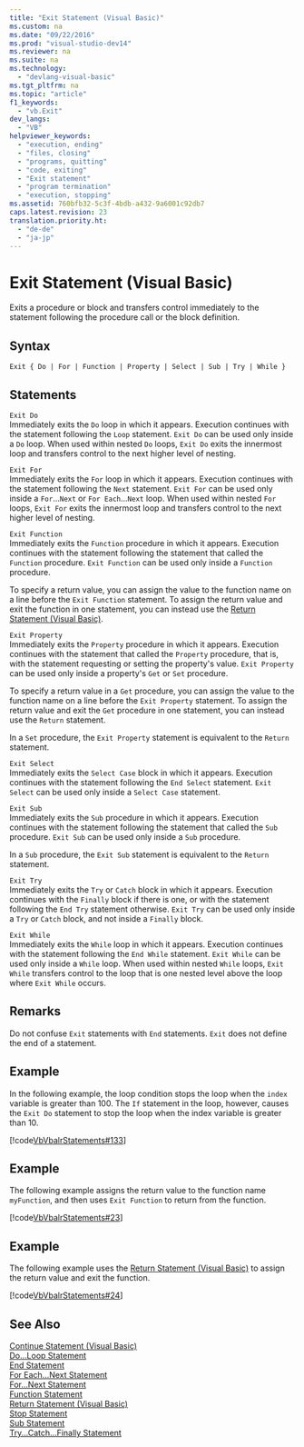 ```yaml
---
title: "Exit Statement (Visual Basic)"
ms.custom: na
ms.date: "09/22/2016"
ms.prod: "visual-studio-dev14"
ms.reviewer: na
ms.suite: na
ms.technology: 
  - "devlang-visual-basic"
ms.tgt_pltfrm: na
ms.topic: "article"
f1_keywords: 
  - "vb.Exit"
dev_langs: 
  - "VB"
helpviewer_keywords: 
  - "execution, ending"
  - "files, closing"
  - "programs, quitting"
  - "code, exiting"
  - "Exit statement"
  - "program termination"
  - "execution, stopping"
ms.assetid: 760bfb32-5c3f-4bdb-a432-9a6001c92db7
caps.latest.revision: 23
translation.priority.ht: 
  - "de-de"
  - "ja-jp"
---
```

# Exit Statement (Visual Basic)
Exits a procedure or block and transfers control immediately to the statement following the procedure call or the block definition.  
  
## Syntax  
  
```  
Exit { Do | For | Function | Property | Select | Sub | Try | While }  
```  
  
## Statements  
 `Exit Do`  
 Immediately exits the `Do` loop in which it appears. Execution continues with the statement following the `Loop` statement. `Exit Do` can be used only inside a `Do` loop. When used within nested `Do` loops, `Exit Do` exits the innermost loop and transfers control to the next higher level of nesting.  
  
 `Exit For`  
 Immediately exits the `For` loop in which it appears. Execution continues with the statement following the `Next` statement. `Exit For` can be used only inside a `For`...`Next` or `For Each`...`Next` loop. When used within nested `For` loops, `Exit For` exits the innermost loop and transfers control to the next higher level of nesting.  
  
 `Exit Function`  
 Immediately exits the `Function` procedure in which it appears. Execution continues with the statement following the statement that called the `Function` procedure. `Exit Function` can be used only inside a `Function` procedure.  
  
 To specify a return value, you can assign the value to the function name on a line before the `Exit Function` statement. To assign the return value and exit the function in one statement, you can instead use the [Return Statement (Visual Basic)](../VS_csharp/return-statement--visual-basic-.md).  
  
 `Exit Property`  
 Immediately exits the `Property` procedure in which it appears. Execution continues with the statement that called the `Property` procedure, that is, with the statement requesting or setting the property's value. `Exit Property` can be used only inside a property's `Get` or `Set` procedure.  
  
 To specify a return value in a `Get` procedure, you can assign the value to the function name on a line before the `Exit Property` statement. To assign the return value and exit the `Get` procedure in one statement, you can instead use the `Return` statement.  
  
 In a `Set` procedure, the `Exit Property` statement is equivalent to the `Return` statement.  
  
 `Exit Select`  
 Immediately exits the `Select Case` block in which it appears. Execution continues with the statement following the `End Select` statement. `Exit Select` can be used only inside a `Select Case` statement.  
  
 `Exit Sub`  
 Immediately exits the `Sub` procedure in which it appears. Execution continues with the statement following the statement that called the `Sub` procedure. `Exit Sub` can be used only inside a `Sub` procedure.  
  
 In a `Sub` procedure, the `Exit Sub` statement is equivalent to the `Return` statement.  
  
 `Exit Try`  
 Immediately exits the `Try` or `Catch` block in which it appears. Execution continues with the `Finally` block if there is one, or with the statement following the `End Try` statement otherwise. `Exit Try` can be used only inside a `Try` or `Catch` block, and not inside a `Finally` block.  
  
 `Exit While`  
 Immediately exits the `While` loop in which it appears. Execution continues with the statement following the `End While` statement. `Exit While` can be used only inside a `While` loop. When used within nested `While` loops, `Exit While` transfers control to the loop that is one nested level above the loop where `Exit While` occurs.  
  
## Remarks  
 Do not confuse `Exit` statements with `End` statements. `Exit` does not define the end of a statement.  
  
## Example  
 In the following example, the loop condition stops the loop when the `index` variable is greater than 100. The `If` statement in the loop, however, causes the `Exit Do` statement to stop the loop when the index variable is greater than 10.  
  
 [!code[VbVbalrStatements#133](../VS_csharp/codesnippet/VisualBasic/exit-statement--visual-basic-_1.vb)]  
  
## Example  
 The following example assigns the return value to the function name `myFunction`, and then uses `Exit Function` to return from the function.  
  
 [!code[VbVbalrStatements#23](../VS_csharp/codesnippet/VisualBasic/exit-statement--visual-basic-_2.vb)]  
  
## Example  
 The following example uses the [Return Statement (Visual Basic)](../VS_csharp/return-statement--visual-basic-.md) to assign the return value and exit the function.  
  
 [!code[VbVbalrStatements#24](../VS_csharp/codesnippet/VisualBasic/exit-statement--visual-basic-_3.vb)]  
  
## See Also  
 [Continue Statement (Visual Basic)](../VS_csharp/continue-statement--visual-basic-.md)   
 [Do...Loop Statement](../VS_csharp/do...loop-statement--visual-basic-.md)   
 [End Statement](../VS_csharp/end-statement.md)   
 [For Each...Next Statement](../VS_csharp/for-each...next-statement--visual-basic-.md)   
 [For...Next Statement](../VS_csharp/for...next-statement--visual-basic-.md)   
 [Function Statement](../VS_csharp/function-statement--visual-basic-.md)   
 [Return Statement (Visual Basic)](../VS_csharp/return-statement--visual-basic-.md)   
 [Stop Statement](../VS_csharp/stop-statement--visual-basic-.md)   
 [Sub Statement](../VS_csharp/sub-statement--visual-basic-.md)   
 [Try...Catch...Finally Statement](../VS_csharp/try...catch...finally-statement--visual-basic-.md)